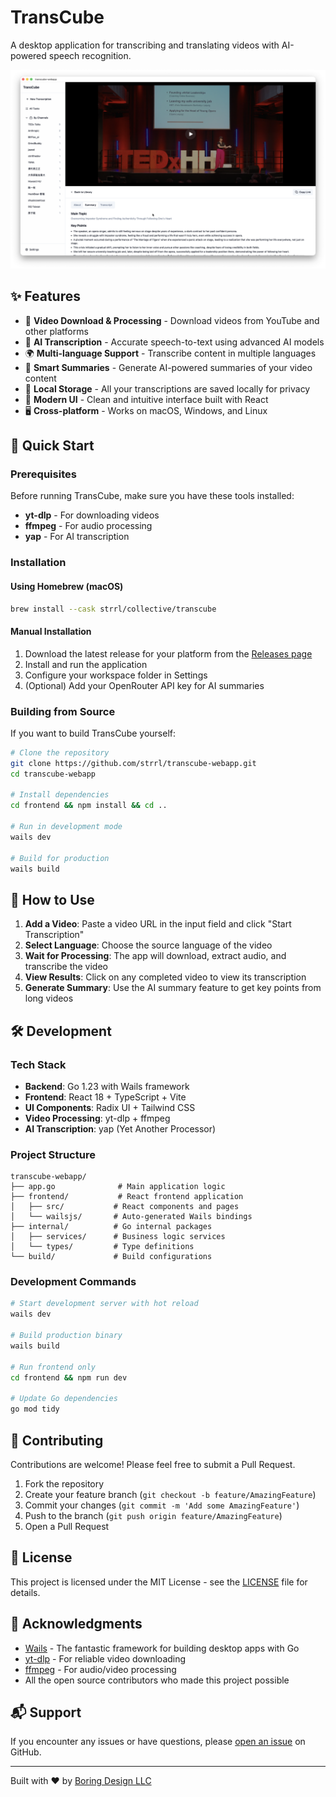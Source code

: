 # TransCube

A desktop application for transcribing and translating videos with AI-powered speech recognition.

![TransCube Preview](static/preview.png)

## ✨ Features

- 🎥 **Video Download & Processing** - Download videos from YouTube and other platforms
- 🎯 **AI Transcription** - Accurate speech-to-text using advanced AI models
- 🌍 **Multi-language Support** - Transcribe content in multiple languages
- 📝 **Smart Summaries** - Generate AI-powered summaries of your video content
- 💾 **Local Storage** - All your transcriptions are saved locally for privacy
- 🎨 **Modern UI** - Clean and intuitive interface built with React
- 🖥️ **Cross-platform** - Works on macOS, Windows, and Linux

## 🚀 Quick Start

### Prerequisites

Before running TransCube, make sure you have these tools installed:

- **yt-dlp** - For downloading videos
- **ffmpeg** - For audio processing
- **yap** - For AI transcription

### Installation

#### Using Homebrew (macOS)

```bash
brew install --cask strrl/collective/transcube
```

#### Manual Installation

1. Download the latest release for your platform from the [Releases page](https://github.com/strrl/transcube-webapp/releases)
2. Install and run the application
3. Configure your workspace folder in Settings
4. (Optional) Add your OpenRouter API key for AI summaries

### Building from Source

If you want to build TransCube yourself:

```bash
# Clone the repository
git clone https://github.com/strrl/transcube-webapp.git
cd transcube-webapp

# Install dependencies
cd frontend && npm install && cd ..

# Run in development mode
wails dev

# Build for production
wails build
```

## 📖 How to Use

1. **Add a Video**: Paste a video URL in the input field and click "Start Transcription"
2. **Select Language**: Choose the source language of the video
3. **Wait for Processing**: The app will download, extract audio, and transcribe the video
4. **View Results**: Click on any completed video to view its transcription
5. **Generate Summary**: Use the AI summary feature to get key points from long videos

## 🛠️ Development

### Tech Stack

- **Backend**: Go 1.23 with Wails framework
- **Frontend**: React 18 + TypeScript + Vite
- **UI Components**: Radix UI + Tailwind CSS
- **Video Processing**: yt-dlp + ffmpeg
- **AI Transcription**: yap (Yet Another Processor)

### Project Structure

```
transcube-webapp/
├── app.go              # Main application logic
├── frontend/           # React frontend application
│   ├── src/           # React components and pages
│   └── wailsjs/       # Auto-generated Wails bindings
├── internal/          # Go internal packages
│   ├── services/      # Business logic services
│   └── types/         # Type definitions
└── build/             # Build configurations
```

### Development Commands

```bash
# Start development server with hot reload
wails dev

# Build production binary
wails build

# Run frontend only
cd frontend && npm run dev

# Update Go dependencies
go mod tidy
```

## 🤝 Contributing

Contributions are welcome! Please feel free to submit a Pull Request.

1. Fork the repository
2. Create your feature branch (`git checkout -b feature/AmazingFeature`)
3. Commit your changes (`git commit -m 'Add some AmazingFeature'`)
4. Push to the branch (`git push origin feature/AmazingFeature`)
5. Open a Pull Request

## 📄 License

This project is licensed under the MIT License - see the [LICENSE](LICENSE) file for details.

## 🙏 Acknowledgments

- [Wails](https://wails.io) - The fantastic framework for building desktop apps with Go
- [yt-dlp](https://github.com/yt-dlp/yt-dlp) - For reliable video downloading
- [ffmpeg](https://ffmpeg.org) - For audio/video processing
- All the open source contributors who made this project possible

## 📬 Support

If you encounter any issues or have questions, please [open an issue](https://github.com/strrl/transcube-webapp/issues) on GitHub.

---

Built with ❤️ by [Boring Design LLC](https://boringboring.design)